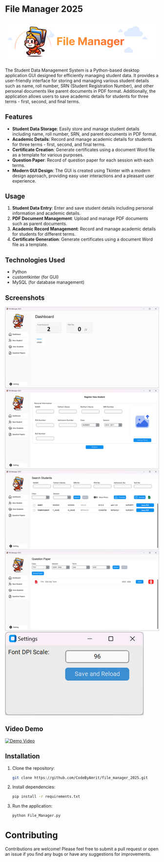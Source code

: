 # File Manager 2025

![FM2025 banner image](screenshots/banner.png)

The Student Data Management System is a Python-based desktop application GUI designed for efficiently managing student data. It provides a user-friendly interface for storing and managing various student details such as name, roll number, SRN (Student Registration Number), and other personal documents like parent documents in PDF format. Additionally, the application allows users to save academic details for students for three terms - first, second, and final terms.

## Features

- **Student Data Storage**: Easily store and manage student details including name, roll number, SRN, and parent documents in PDF format.
- **Academic Details**: Record and manage academic details for students for three terms - first, second, and final terms.
- **Certificate Creation**: Generate certificates using a document Word file as a template for various purposes.
- **Question Paper**: Record of question paper for each session with each terms.
- **Modern GUI Design**: The GUI is created using Tkinter with a modern design approach, providing easy user interactions and a pleasant user experience.

## Usage

1. **Student Data Entry**: Enter and save student details including personal information and academic details.
2. **PDF Document Management**: Upload and manage PDF documents such as parent documents.
3. **Academic Record Management**: Record and manage academic details for students for different terms.
4. **Certificate Generation**: Generate certificates using a document Word file as a template.

## Technologies Used

- Python
- customtkinter (for GUI)
- MySQL (for database management)

## Screenshots

![Dashboard](screenshots/1.png)
![Add New Student](screenshots/2.png)
![Search Students](screenshots/3.png)
![Question Paper](screenshots/4.png)
![Settings](screenshots/5.png)

## Video Demo

[![Demo Video](https://img.youtube.com/vi/eBxpffvhZwo/0.jpg)](https://www.youtube.com/watch?v=eBxpffvhZwo&ab_channel=AmritPixels)

## Installation

1. Clone the repository:

   ```bash
   git clone https://github.com/CodeByAmrit/file_manager_2025.git
2. Install dependencies:

   ```bash
   pip install -r requirements.txt
3. Run the application:

   ```bash
   python File_Manager.py

# Contributing

Contributions are welcome! Please feel free to submit a pull request or open an issue if you find any bugs or have any suggestions for improvements.
